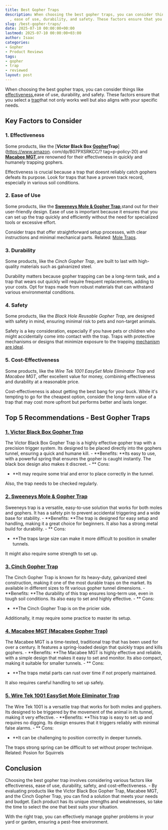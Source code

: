 ```yaml
---
title: Best Gopher Traps
description: When choosing the best gopher traps, you can consider things like effectiveness
  , ease of use, durability, and safety. These factors ensure that you select a...
slug: /best-gopher-traps/
date: 2025-07-10 00:00:00+00:00
lastmod: 2025-07-10 00:00:00+03:00
author: Isaac
categories:
- Gopher
- Product Reviews
tags:
- gopher
- trap
- reviewed
layout: post
---
```

When choosing the best gopher traps, you can consider things like [effectiveness](http://ipm.ucanr.edu/PMG/PESTNOTES/pn7433.html),ease of use, durability, and safety. These factors ensure that you select a [trap](https://pestpolicy.com/best-fly-trap/)that not only works well but also aligns with your specific needs.

##  Key Factors to Consider

###  **1. Effectiveness**

Some products, like the [**Victor Black Box [Gopher](https://pestpolicy.com/best-gopher-poison/)Trap**](https://www.amazon. com/dp/B07PXSRKCC/? tag=p-policy-20) and [**Macabee MGT**](https://www.amazon.com/dp/B00004RA58/?tag=p-policy-20),are renowned for their effectiveness in quickly and humanely trapping gophers.

Effectiveness is crucial because a trap that doesnt reliably catch gophers defeats its purpose. Look for traps that have a proven track record, especially in various soil conditions.

###  **2. Ease of Use**

Some products, like the [**Sweeneys Mole & Gopher Trap**](https://www.amazon.com/dp/B000ZONYPE/?tag=p-policy-20),stand out for their user-friendly design. Ease of use is important because it ensures that you can set up the trap quickly and efficiently without the need for specialized tools or excessive effort.

Consider traps that offer straightforward setup processes, with clear instructions and minimal mechanical parts. Related: [Mole Traps](https://pestpolicy.com/best-mole-traps/).

###  **3. Durability**

Some products, like the *Cinch Gopher Trap*, are built to last with high-quality materials such as galvanized steel.

Durability matters because gopher trapping can be a long-term task, and a trap that wears out quickly will require frequent replacements, adding to your costs. Opt for traps made from robust materials that can withstand various environmental conditions.

###  **4. Safety**

Some products, like the *Black Hole Reusable Gopher Trap*, are designed with safety in mind, ensuring minimal risk to pets and non-target animals.

Safety is a key consideration, especially if you have pets or children who might accidentally come into contact with the trap. Traps with protective mechanisms or designs that minimize exposure to the trapping [mechanism are ideal](https://extension.colostate.edu/topic-areas/natural-resources/managing-pocket-gophers-6-515/).

###  **5. Cost-Effectiveness**

Some products, like the *Wire Tek 1001 EasySet Mole Eliminator Trap* and *Macabee MGT*, offer excellent value for money, combining effectiveness and durability at a reasonable price.

Cost-effectiveness is about getting the best bang for your buck. While it's tempting to go for the cheapest option, consider the long-term value of a trap that may cost more upfront but performs better and lasts longer.

##  Top 5 Recommendations - Best Gopher Traps

###  [**1. Victor Black Box Gopher Trap**](https://www.amazon.com/dp/B07PXSRKCC/?tag=p-policy-20)

The Victor Black Box Gopher Trap is a highly effective gopher trap with a precision trigger system. Its designed to be placed directly into the gophers tunnel, ensuring a quick and humane kill. - **Benefits: **Its easy to use, with a powerful spring that ensures the gopher is caught instantly. The black box design also makes it discreet. - **
Cons:

- **It may require some trial and error to place correctly in the tunnel.

Also, the trap needs to be checked regularly.

###  [**2. Sweeneys Mole & Gopher Trap**](https://www.amazon.com/dp/B000ZONYPE/?tag=p-policy-20)

Sweeneys trap is a versatile, easy-to-use solution that works for both moles and gophers. It has a safety pin to prevent accidental triggering and a wide base for stability. - **Benefits: **The trap is designed for easy setup and handling, making it a great choice for beginners. It also has a strong metal build for durability. - **
Cons:

- **The traps large size can make it more difficult to position in smaller tunnels.

It might also require some strength to set up.

###  [**3. Cinch Gopher Trap**](https://www.amazon.com/dp/B00G5KHHUA/?tag=p-policy-20)

The Cinch Gopher Trap is known for its heavy-duty, galvanized steel construction, making it one of the most durable traps on the market. Its available in different sizes to fit various gopher tunnel dimensions. - **Benefits: **The durability of this trap ensures long-term use, even in tough soil conditions. Its also easy to set and highly effective. - **
Cons:

- **The Cinch Gopher Trap is on the pricier side.

Additionally, it may require some practice to master its setup.

###  [**4. Macabee MGT (Macabee Gopher Trap)**](https://www.amazon.com/dp/B00004RA58/?tag=p-policy-20)

The Macabee MGT is a time-tested, traditional trap that has been used for over a century. It features a spring-loaded design that quickly traps and kills gophers. - **Benefits: **The Macabee MGT is highly effective and reliable, with a simple design that makes it easy to set and monitor. Its also compact, making it suitable for smaller tunnels. - **
Cons:

- **The traps metal parts can rust over time if not properly maintained.

It also requires careful handling to set up safely.

###  [**5. Wire Tek 1001 EasySet Mole Eliminator Trap**](https://www.amazon.com/dp/B000SDKGC6/?tag=p-policy-20)

The Wire Tek 1001 is a versatile trap that works for both moles and gophers. Its designed to be triggered by the movement of the animal in its tunnel, making it very effective. - **Benefits: **This trap is easy to set up and requires no digging. Its design ensures that it triggers reliably with minimal false alarms. - **
Cons:

- **It can be challenging to position correctly in deeper tunnels.

The traps strong spring can be difficult to set without proper technique. Related: Posion for Squirrels

##  Conclusion

Choosing the best gopher trap involves considering various factors like effectiveness, ease of use, durability, safety, and cost-effectiveness. - By evaluating products like the Victor Black Box Gopher Trap, Macabee MGT, and the Cinch Gopher Trap, you can find a solution that meets your needs and budget. Each product has its unique strengths and weaknesses, so take the time to select the one that best suits your situation.

With the right trap, you can effectively manage gopher problems in your yard or garden, ensuring a pest-free environment.
